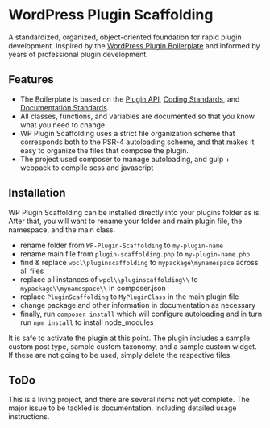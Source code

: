 # WordPress Plugin Scaffolding

A standardized, organized, object-oriented foundation for rapid plugin development. Inspired by the [WordPress Plugin Boilerplate](https://github.com/DevinVinson/WordPress-Plugin-Boilerplate) and informed by years of professional plugin development.

## Features

* The Boilerplate is based on the [Plugin API](http://codex.wordpress.org/Plugin_API), [Coding Standards](http://codex.wordpress.org/WordPress_Coding_Standards), and [Documentation Standards](https://make.wordpress.org/core/handbook/best-practices/inline-documentation-standards/php/).
* All classes, functions, and variables are documented so that you know what you need to change.
* WP Plugin Scaffolding uses a strict file organization scheme that corresponds both to the PSR-4 autoloading scheme, and that makes it easy to organize the files that compose the plugin.
* The project used composer to manage autoloading, and gulp + webpack to compile scss and javascript

## Installation

WP Plugin Scaffolding can be installed directly into your plugins folder as is. After that, you will want to rename your folder and main plugin file, the namespace, and the main class.

* rename folder from `WP-Plugin-Scaffolding` to `my-plugin-name`
* rename main file from `plugin-scaffolding.php` to `my-plugin-name.php`
* find & replace `wpcl\pluginscaffolding` to `mypackage\mynamespace` across all files
* replace all instances of `wpcl\\pluginscaffolding\\` to `mypackage\\mynamespace\\` in composer.json
* replace `PluginScaffolding` to `MyPluginClass` in the main plugin file
* change package and other information in documentation as necessary
* finally, run `composer install` which will configure autoloading and in turn run `npm install` to install node_modules


It is safe to activate the plugin at this point. The plugin includes a sample custom post type, sample custom taxonomy, and a sample custom widget. If these are not going to be used, simply delete the respective files.

## ToDo

This is a living project, and there are several items not yet complete. The major issue to be tackled is documentation. Including detailed usage instructions.